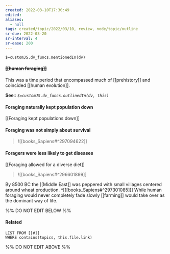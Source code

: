 ```yaml
---
created: 2022-03-10T17:30:49 
edited: 
aliases:
  - null
tags: created/topic/2022/03/10, review, node/topic/outline
sr-due: 2022-03-20
sr-interval: 4
sr-ease: 200
---
```

`$=customJS.dv_funcs.mentionedIn(dv)`

#### <s class="topic-title">[[human foraging]]</s>

This was a time period that encompassed much of [[prehistory]] and coincided [[human evolution]]. 

**See**::
*`$=customJS.dv_funcs.outlinedIn(dv, this)`*

#### Foraging naturally kept population down

[[Foraging kept populations down]]

#### Foraging was not simply about survival 

> ![[books_Sapiens#^297094622]]

#### Foragers were less likely to get diseases

[[Foraging allowed for a diverse diet]]
> ![[books_Sapiens#^296601899]]

By 8500 BC the [[Middle East]] was peppered with small villages centered around wheat production.
^[[[books_Sapiens#^297301085]]]
While human foraging would never completely fade slowly [[farming]] would take over as the dominant way of life.

%% DO NOT EDIT BELOW %%

#### Related 

```dataview
LIST FROM [[#]]
WHERE contains(topics, this.file.link)
```
%% DO NOT EDIT ABOVE %%
